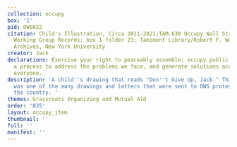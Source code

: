 ```yaml
---
collection: occupy
box: '1'
pid: OWS022
citation: Child's Illustration, Circa 2011-2021;TAM.630 Occupy Wall Street Archives
  Working Group Records; box 1 folder 23; Tamiment Library/Robert F. Wagner Labor
  Archives, New York University
creator: Jack
declarations: Exercise your right to peaceably assemble; occupy public space; create
  a process to address the problems we face, and generate solutions accessible to
  everyone.
description: 'A child''s drawing that reads "Don''t Give Up, Jack." This illustration
  was one of the many drawings and letters that were sent to OWS protesters from across
  the country. '
themes: Grassroots Organizing and Mutual Aid
order: '035'
layout: occupy_item
thumbnail: ''
full: ''
manifest: ''
---
```

